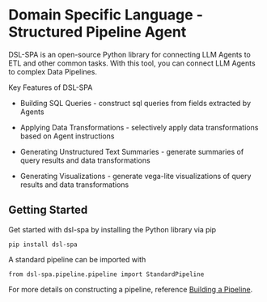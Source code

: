# Domain Specific Language - Structured Pipeline Agent

DSL-SPA is an open-source Python library for connecting LLM Agents to ETL and other common tasks.  With this tool, you can connect LLM Agents to complex Data Pipelines.

Key Features of DSL-SPA

- Building SQL Queries - construct sql queries from fields extracted by Agents

- Applying Data Transformations - selectively apply data transformations based on Agent instructions

- Generating Unstructured Text Summaries - generate summaries of query results and data transformations 

- Generating Visualizations - generate vega-lite visualizations of query results and data transformations

## Getting Started


Get started with dsl-spa by installing the Python library via pip

```
pip install dsl-spa
```

A standard pipeline can be imported with

```
from dsl-spa.pipeline.pipeline import StandardPipeline
```

For more details on constructing a pipeline, reference [Building a Pipeline](https://github.com/superwise-ai/dsl-spa/blob/main/docs/Creating_a_Pipeline_Schema.md).